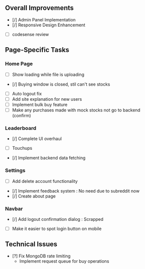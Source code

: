## Overall Improvements
- [/] Admin Panel Implementation
- [/] Responsive Design Enhancement
- [ ] codesense review

## Page-Specific Tasks

### Home Page
- [ ] Show loading while file is uploading
- [/] Buying window is closed, stil can't see stocks
- [ ] Auto logout fix
- [ ] Add site explanation for new users
- [ ] Implement bulk buy feature
- [ ] Make any purchases made with mock stocks not go to backend (confirm)

### Leaderboard
- [/] Complete UI overhaul
- [ ] Touchups
- [/] Implement backend data fetching

### Settings
- [ ] Add delete account functionality
- [/] Implement feedback system : No need due to subreddit now
- [/] Create about page

### Navbar
- [/] Add logout confirmation dialog : Scrapped
- [ ] Make it easier to spot login button on mobile

## Technical Issues
- [?] Fix MongoDB rate limiting
    - Implement request queue for buy operations

